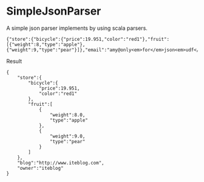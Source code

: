 <h1>SimpleJsonParser</h1>

<p>A simple json parser implements by using scala parsers.</p>

    {"store":{"bicycle":{"price":19.951,"color":"red1"},"fruit":[{"weight":8,"type":"apple"},{"weight":9,"type":"pear"}]},"email":"amy@only<em>for</em>json<em>udf</em>test.net","owner":"amy1"}

<p>Result</p>

    {
        "store":{
            "bicycle":{
                "price":19.951,
                "color":"red1"
            },
            "fruit":[
                {
                    "weight":8.0,
                    "type":"apple"
                },
                {
                    "weight":9.0,
                    "type":"pear"
                }
            ]
        },
        "blog":"http://www.iteblog.com",
        "owner":"iteblog"
    }

